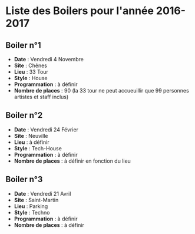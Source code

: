 # Liste des Boilers pour l'année 2016-2017

## Boiler n°1

* **Date** : Vendredi 4 Novembre
* **Site** : Chênes
* **Lieu** : 33 Tour
* **Style** : House
* **Programmation** : à définir
* **Nombre de places** : 90 (la 33 tour ne peut accueuillir que 99 personnes artistes et staff inclus)

## Boiler n°2

* **Date** : Vendredi 24 Février
* **Site** : Neuville
* **Lieu** : à définir
* **Style** : Tech-House
* **Programmation** : à définir
* **Nombre de places** : à définir en fonction du lieu

## Boiler n°3

* **Date** : Vendredi 21 Avril
* **Site** : Saint-Martin
* **Lieu** : Parking
* **Style** : Techno
* **Programmation** : à définir
* **Nombre de places** : à définir

